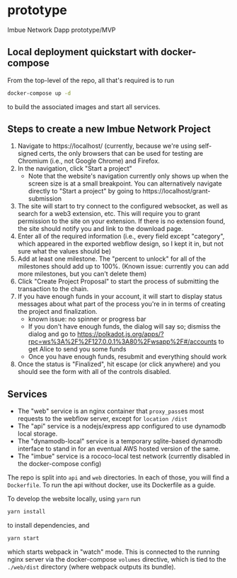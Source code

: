 # prototype

Imbue Network Dapp prototype/MVP

## Local deployment quickstart with docker-compose

From the top-level of the repo, all that's required is to run

```bash
docker-compose up -d
```

to build the associated images and start all services.

## Steps to create a new Imbue Network Project

1. Navigate to https://localhost/ (currently, because we're using self-signed certs, the only browsers that can be used for testing are Chromium (i.e., not Google Chrome) and Firefox.
2. In the navigation, click "Start a project"
    - Note that the website's navigation currently only shows up when the screen size is at a small breakpoint. You can alternatively navigate directly to "Start a project" by going to https://localhost/grant-submission
3. The site will start to try connect to the configured websocket, as well as search for a web3 extension, etc. This will require you to grant permission to the site on your extension. If there is no extension found, the site should notify you and link to the download page.
4. Enter all of the required information (i.e., every field except "category", which appeared in the exported webflow design, so I kept it in, but not sure what the values should be)
5. Add at least one milestone. The "percent to unlock" for all of the milestones should add up to 100%. (Known issue: currently you can add more milestones, but you can't delete them)
6. Click "Create Project Proposal" to start the process of submitting the transaction to the chain.
7. If you have enough funds in your account, it will start to display status messages about what part of the process you're in in terms of creating the project and finalization.
    - known issue: no spinner or progress bar
    - If you don't have enough funds, the dialog will say so; dismiss the dialog and go to https://polkadot.js.org/apps/?rpc=ws%3A%2F%2F127.0.0.1%3A80%2Fwsapp%2F#/accounts to get Alice to send you some funds
    - Once you have enough funds, resubmit and everything should work
8. Once the status is "Finalized", hit escape (or click anywhere) and you should see the form with all of the controls disabled.


## Services

- The "web" service is an nginx container that `proxy_pass`es most requests to the webflow server, except for `location /dist`
- The "api" service is a nodejs/express app configured to use dynamodb local storage.
- The "dynamodb-local" service is a temporary sqlite-based dynamodb interface to stand in for an eventual AWS hosted version of the same.
- The "imbue" service is a rococo-local test network (currently disabled in the docker-compose config)

The repo is split into `api` and `web` directories. In each of those, you will find a `Dockerfile`. To run the api without docker, use its Dockerfile as a guide.

To develop the website locally, using `yarn` run 

```bash
yarn install
```
to install dependencies, and 

```bash
yarn start
```

which starts webpack in "watch" mode. This is connected to the running nginx server via the docker-compose `volumes` directive, which is tied to the `./web/dist` directory (where webpack outputs its bundle).

